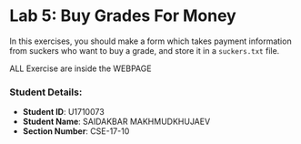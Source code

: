 # Lab 5: Buy Grades For Money

In this exercises, you should make a form which takes payment information from suckers who want to buy a grade, and store it in a `suckers.txt` file.

ALL Exercise are inside the WEBPAGE
### Student Details:

- **Student ID**: U1710073
- **Student Name**: SAIDAKBAR MAKHMUDKHUJAEV
- **Section Number**: CSE-17-10
